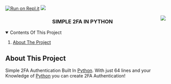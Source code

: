 [![Run on Repl.it](https://docs.replit.com/images/repls/run-on-replit.svg)](https://replit.com/@LyQuid/simple-2fa-in-python)
[![](https://img.shields.io/badge/Powered%20By-Python-brightgreen)](https://python.org)

<img src="https://www.python.org/static/community_logos/python-powered-h-140x182.png" align="right"/>

<h3 align="center">SIMPLE 2FA IN PYTHON</h3>

<details open="open">
  <summary>Contents Of This Project</summary>
  <ol>
    <li>
      <a href="#about-the-project">About The Project</a>
      <ul>
  </ol>
</details>

## About This Project

Simple 2FA Authentication Built In [Python](https://www.python.org/). With just 64 lines and your Knowledge of [Python](https://www.python.org/) you can create 2FA Authentication!
